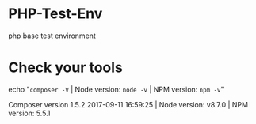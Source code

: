 # PHP-Test-Env
php base test environment

# Check your tools
echo "`composer -V` | Node version: `node -v` | NPM version: `npm -v`"

Composer version 1.5.2 2017-09-11 16:59:25 | Node version: v8.7.0 | NPM version: 5.5.1
